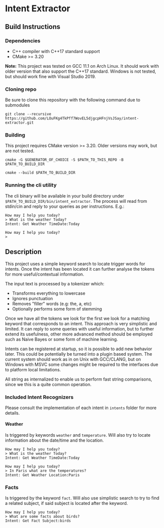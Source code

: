 # Intent Extractor

## Build Instructions

### Dependencies
* C++ compiler with C++17 standard support
* CMake >= 3.20

**Note:** This project was tested on GCC 11.1 on Arch Linux. It should work with older version that also support the
C++17 standard. Windows is not tested, but should work fine with Visual Studio 2019.

### Cloning repo

Be sure to clone this repository with the following command due to submodules 

`git clone --recursive https://github.com/LOuFKg4TkPff7WovEL5djgcpHFnjVsJSay/intent-extractor.git`

### Building

This project requires CMake version >= 3.20. Older versions may work, but are not tested.

`cmake -G $GENERATOR_OF_CHOICE -S $PATH_TO_THIS_REPO -B $PATH_TO_BUILD_DIR`

`cmake --build $PATH_TO_BUILD_DIR`

### Running the cli utility

The cli binary will be available in your build directory under `$PATH_TO_BUILD_DIR/bin/intent_extractor`. The process 
will read from stdin/cin and reply to your queries as per instructions. E.g.:

```
How may I help you today?
> What is the weather Today?
Intent: Get Weather TimeDate:Today

How may I help you today?
> 
```

## Description

This project uses a simple keyword search to locate trigger words for intents. Once the intent has been located it can 
further analyse the tokens for more useful/contextual information.

The input text is processed by a tokenizer which:
* Transforms everything to lowercase 
* Ignores punctuation 
* Removes "filler" words (e.g: the, a, etc)
* Optionally performs some form of stemming

Once we have all the tokens we look for the first we look for a matching keyword that corresponds to an intent. This
approach is very simplistic and limited. It can reply to some queries with useful information, but to further extend 
its usefulness, other more advanced method should be employed such as Naive Bayes or some form of machine learning. 

Intents can be registered at startup, so it is possible to add new behavior later. This could be potentially be turned
into a plugin based system. The current system should work as in on Unix with GCC/CLANG, but on Windows with MSVC some
changes might be required to the interfaces due to platform local limitations. 

All string as internalized to enable us to perform fast string comparisons, since we this is a quite common operation.

### Included Intent Recognizers
Please consult the implementation of each intent in `intents` folder for more details.
#### Weather
Is triggered by keywords `weather` and `temperature`. Will also try to locate information about the date/time and the 
location.
```
How may I help you today?
> What is the weather Today?
Intent: Get Weather TimeDate:Today

How may I help you today?
> In Paris what are the temperatures?
Intent: Get Weather Location:Paris
```

### Facts
Is triggered by the keyword `fact`. Will also use simplistic search to try to find a related subject, if said subject is
located after the keyword. 

```
How may I help you today?
> What are some facts about birds?
Intent: Get Fact Subject:birds
```